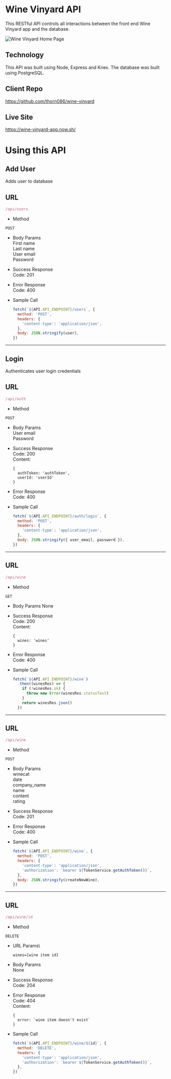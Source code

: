 # Wine Vinyard API

This RESTful API controls all interactions between the front end Wine Vinyard app and the database.

![Wine Vinyard Home Page](src/img/home.png)

## Technology

This API was built using Node, Express and Knex. The database was built using PostgreSQL.

## Client Repo

https://github.com/thorn086/wine-vinyard

## Live Site

https://wine-vinyard-app.now.sh/

# Using this API

## Add User
Adds user to database

## URL
```javascript
/api/users
```
* Method
```
POST
```
* Body Params\
  First name\
  Last name\
  User email\
  Password

* Success Response\
  Code: 201

* Error Response\
  Code: 400

* Sample Call
  ```javascript
  fetch(`${API.API_ENDPOINT}/users`, {
    method: 'POST',
    headers: {
      'content-type': 'application/json',
    },
    body: JSON.stringify(user),
  })
  ```

***

## Login
Authenticates user login credentials

## URL
```javascript
/api/auth
```
* Method
```
POST
```
* Body Params\
  User email\
  Password

* Success Response\
  Code: 200\
  Content:
  ```
  {
    authToken: 'authToken',
    userId: 'userId'
  }
  ```

* Error Response\
  Code: 400

* Sample Call
  ```javascript
  fetch(`${API.API_ENDPOINT}/auth/login`, {
    method: 'POST',
    headers: {
      'content-type': 'application/json',
    },
    body: JSON.stringify({ user_email, password }),
  })
  ```

***

## URL
```javascript
/api/wine
```
* Method
```
GET
```
* Body Params
  None

* Success Response\
  Code: 200\
  Content:
  ```
  {
    wines: 'wines'
  }
  ```

* Error Response\
  Code: 400

* Sample Call
  ```javascript
  fetch(`${API.API_ENDPOINT}/wine`)
    .then((winesRes) => {
      if (!winesRes.ok) {
        throw new Error(winesRes.statusText)
      }
      return winesRes.json()
    })
  ```

***

## URL
```javascript
/api/wine
```
* Method
```
POST
```
* Body Params\
  winecat\
  date\
  company_name\
  name\
  content\
  rating

* Success Response\
  Code: 201

* Error Response\
  Code: 400

* Sample Call
  ```javascript
  fetch(`${API.API_ENDPOINT}/wine`, {
    method: 'POST',
    headers: {
      'content-type': 'application/json',
      'authorization': `bearer ${TokenService.getAuthToken()}`,
    },
    body: JSON.stringify(createNewWine),
  })
  ```
***

## URL
```javascript
/api/wine/id
```
* Method
```
DELETE
```

* URL Params\
  ```
  wines=[wine item id]
  ```

* Body Params\
  None

* Success Response\
  Code: 204

* Error Response\
  Code: 404\
  Content:
  ```
  {
    error: `wine item doesn't exist`
  }
  ```

* Sample Call
  ```javascript
  fetch(`${API.API_ENDPOINT}/wine/${id}`, {
    method: 'DELETE',
    headers: {
      'content-type': 'application/json',
      'authorization': `bearer ${TokenService.getAuthToken()}`,
    },
  })
  ```
